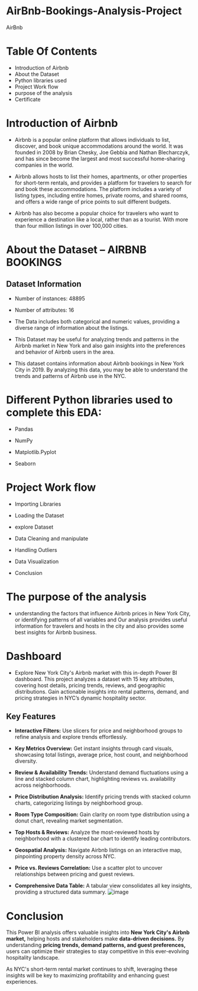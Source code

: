 # AirBnb-Bookings-Analysis-Project

AirBnb

# Table Of Contents
* Introduction of Airbnb
* About the Dataset
* Python libraries used
* Project Work flow
* purpose of the analysis
* Certificate
  
# Introduction of Airbnb
* Airbnb is a popular online platform that allows individuals to list, discover, and book unique accommodations around the world. It was founded in 2008 by Brian Chesky, Joe Gebbia and     Nathan Blecharczyk, and has since become the largest and most successful home-sharing companies in the world.

* Airbnb allows hosts to list their homes, apartments, or other properties for short-term rentals, and provides a platform for travelers to search for and book these accommodations. The     platform includes a variety of listing types, including entire homes, private rooms, and shared rooms, and offers a wide range of price points to suit different budgets.

* Airbnb has also become a popular choice for travelers who want to experience a destination like a local, rather than as a tourist. With more than four million listings in over 100,000    cities.

# About the Dataset – AIRBNB BOOKINGS
## Dataset Information
* Number of instances: 48895

* Number of attributes: 16

* The Data includes both categorical and numeric values, providing a diverse range of information about the listings.

* This Dataset may be useful for analyzing trends and patterns in the Airbnb market in New York and also gain insights into the preferences and behavior of Airbnb users in the area.

* This dataset contains information about Airbnb bookings in New York City in 2019. By analyzing this data, you may be able to understand the trends and patterns of Airbnb use in the NYC.

# Different Python libraries used to complete this EDA:
* Pandas

* NumPy

* Matplotlib.Pyplot

* Seaborn

# Project Work flow
* Importing Libraries

* Loading the Dataset

* explore Dataset

* Data Cleaning and manipulate

* Handling Outliers

* Data Visualization

* Conclusion

# The purpose of the analysis
* understanding the factors that influence Airbnb prices in New York City, or identifying patterns of all variables and Our analysis provides useful information for travelers and hosts     in the city and also provides some best insights for Airbnb business.

# Dashboard
* Explore New York City's Airbnb market with this in-depth Power BI dashboard. This project analyzes a dataset with 15 key attributes, covering host details, pricing trends, reviews, and geographic distributions. Gain actionable insights into rental patterns, demand, and pricing strategies in NYC’s dynamic hospitality sector.
  
## Key Features
* **Interactive Filters:** Use slicers for price and neighborhood groups to refine analysis and explore trends effortlessly.

*  **Key Metrics Overview:** Get instant insights through card visuals, showcasing total listings, average price, host count, and neighborhood diversity.

* **Review & Availability Trends:** Understand demand fluctuations using a line and stacked column chart, highlighting reviews vs. availability across neighborhoods.

* **Price Distribution Analysis:** Identify pricing trends with stacked column charts, categorizing listings by neighborhood group.

* **Room Type Composition:** Gain clarity on room type distribution using a donut chart, revealing market segmentation.

* **Top Hosts & Reviews:** Analyze the most-reviewed hosts by neighborhood with a clustered bar chart to identify leading contributors.

* **Geospatial Analysis:** Navigate Airbnb listings on an interactive map, pinpointing property density across NYC.

* **Price vs. Reviews Correlation:** Use a scatter plot to uncover relationships between pricing and guest reviews.

* **Comprehensive Data Table:** A tabular view consolidates all key insights, providing a structured data summary.
![image](https://github.com/user-attachments/assets/76f19228-4e55-466a-8c81-e82ebfee6c9c)


# Conclusion
This Power BI analysis offers valuable insights into **New York City's Airbnb market,** helping hosts and stakeholders make **data-driven decisions.** By understanding **pricing trends, demand patterns, and guest preferences,** users can optimize their strategies to stay competitive in this ever-evolving hospitality landscape.

As NYC's short-term rental market continues to shift, leveraging these insights will be key to maximizing profitability and enhancing guest experiences. 

